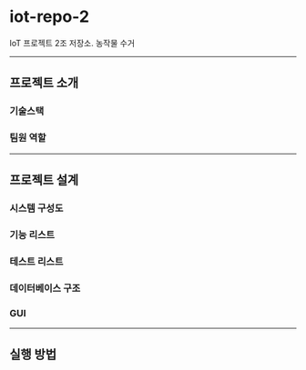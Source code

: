 # iot-repo-2
IoT 프로젝트 2조 저장소. 농작물 수거 

***
## 프로젝트 소개
### 기술스택
### 팀원 역할
***
## 프로젝트 설계
### 시스템 구성도
### 기능 리스트
### 테스트 리스트
### 데이터베이스 구조
### GUI
*** 
## 실행 방법
